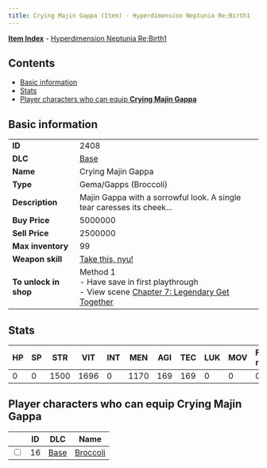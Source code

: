 ```yaml
---
title: Crying Majin Gappa (Item) - Hyperdimension Neptunia Re;Birth1
---
```


[**Item Index**](/neptunia/rb1/item/index.html) - [Hyperdimension Neptunia Re;Birth1](/neptunia/rb1)

## Contents

- [Basic information](#basic-information)
- [Stats](#stats)
- [Player characters who can equip **Crying Majin Gappa**](#player-characters-who-can-equip-crying-majin-gappa)
## Basic information

|   |   |
| -- | -- |
| **ID** | 2408 |
| **DLC** | [Base](/neptunia/rb1/dlc/1-base.html) |
| **Name** | Crying Majin Gappa |
| **Type** | Gema/Gapps (Broccoli) |
| **Description** | Majin Gappa with a sorrowful look. A single tear caresses its cheek... |
| **Buy Price** | 5000000 |
| **Sell Price** | 2500000 |
| **Max inventory** | 99 |
| **Weapon skill** | [Take this, nyu!](/neptunia/rb1/skill/1-2302-take-this-nyu.html) |
| **To unlock in shop** | Method 1<br />- Have save in first playthrough<br />- View scene [Chapter 7: Legendary Get Together](/neptunia/rb1/scene/1-726-chapter-7-legendary-get-together.html) |


## Stats

| HP | SP | STR | VIT | INT | MEN | AGI | TEC | LUK | MOV | Fire res. | Ice res. | Wind res. | Lightning res. |
| -- | -- | --- | --- | --- | --- | --- | --- | --- | --- | --------- | -------- | --------- | -------------- |
| 0 | 0 | 1500 | 1696 | 0 | 1170 | 169 | 169 | 0 | 0 | 0 | 0 | 0 | 0 |


## Player characters who can equip **Crying Majin Gappa**

|    | ID | DLC | Name |
| -- | -- | --- | ---- |
| <input type="checkbox" id="rb1-player-1-16" class="trackbox" /> | 16 | [Base](/neptunia/rb1/dlc/1-base.html) | [Broccoli](/neptunia/rb1/player/1-16-broccoli.html) |
